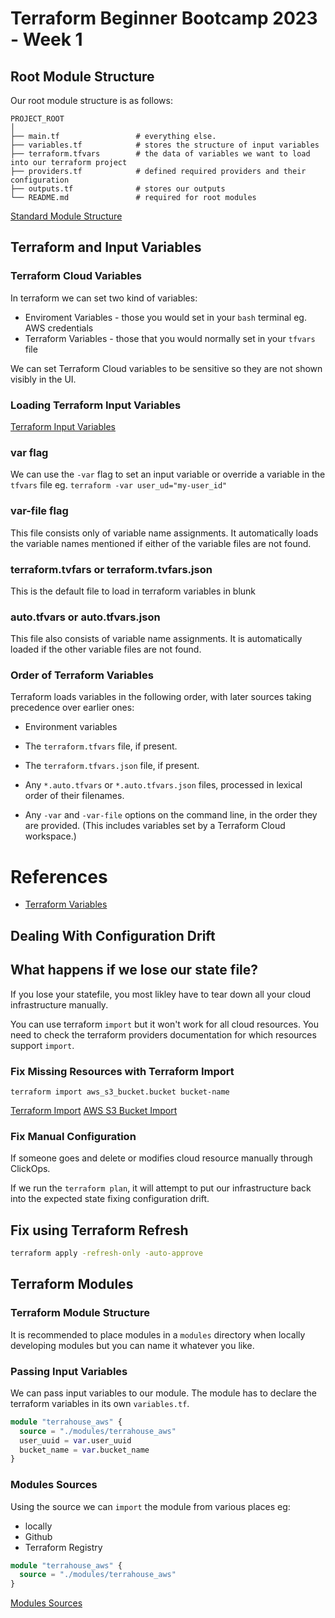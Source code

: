 # Terraform Beginner Bootcamp 2023 - Week 1

## Root Module Structure

Our root module structure is as follows:

```
PROJECT_ROOT
│
├── main.tf                 # everything else.
├── variables.tf            # stores the structure of input variables
├── terraform.tfvars        # the data of variables we want to load into our terraform project
├── providers.tf            # defined required providers and their configuration
├── outputs.tf              # stores our outputs
└── README.md               # required for root modules
```

[Standard Module Structure](https://developer.hashicorp.com/terraform/language/modules/develop/structure)


## Terraform and Input Variables

### Terraform Cloud Variables

In terraform we can set two kind of variables:
- Enviroment Variables - those you would set in your `bash` terminal eg. AWS credentials
- Terraform Variables - those that you would normally set in your `tfvars` file

We can set Terraform Cloud variables to be sensitive so they are not shown visibly in the UI.

### Loading Terraform Input Variables

[Terraform Input Variables](https://developer.hashicorp.com/terraform/language/values/variables)

### var flag

We can use the `-var` flag to set an input variable or override a variable in the `tfvars` file eg. `terraform -var user_ud="my-user_id"`

### var-file flag

This file consists only of variable name assignments. It automatically loads the variable names mentioned if either of the variable files are not found. 

### terraform.tvfars or terraform.tvfars.json

This is the default file to load in terraform variables in blunk

### auto.tfvars or auto.tfvars.json

This file also consists of variable name assignments. It is automatically loaded if the other variable files are not found. 

### Order of Terraform Variables

Terraform loads variables in the following order, with later sources taking precedence over earlier ones:

- Environment variables

- The `terraform.tfvars` file, if present.

- The `terraform.tfvars.json` file, if present.

- Any `*.auto.tfvars` or `*.auto.tfvars.json` files, processed in lexical order of their filenames.

- Any `-var` and `-var-file` options on the command line, in the order they are provided. (This includes variables set by a Terraform Cloud workspace.)


# References 

- [Terraform Variables](https://developer.hashicorp.com/terraform/language/values/variables)


## Dealing With Configuration Drift

## What happens if we lose our state file?

If you lose your statefile, you most likley have to tear down all your cloud infrastructure manually.

You can use terraform `import` but it won't work for all cloud resources. You need to check the terraform providers documentation for which resources support `import`.

### Fix Missing Resources with Terraform Import

`terraform import aws_s3_bucket.bucket bucket-name`

[Terraform Import](https://developer.hashicorp.com/terraform/cli/import)
[AWS S3 Bucket Import](https://registry.terraform.io/providers/hashicorp/aws/latest/docs/resources/s3_bucket#import)

### Fix Manual Configuration

If someone goes and delete or modifies cloud resource manually through ClickOps. 

If we run the `terraform plan`, it will attempt to put our infrastructure back into the expected state fixing configuration drift. 


## Fix using Terraform Refresh

```sh
terraform apply -refresh-only -auto-approve
```

## Terraform Modules

### Terraform Module Structure

It is recommended to place modules in a `modules` directory when locally developing modules but you can name it whatever you like.

### Passing Input Variables

We can pass input variables to our module. The module has to declare the terraform variables in its own `variables.tf`.

```tf
module "terrahouse_aws" {
  source = "./modules/terrahouse_aws"
  user_uuid = var.user_uuid
  bucket_name = var.bucket_name
}
```

### Modules Sources

Using the source we can `import` the module from various places eg:
- locally
- Github
- Terraform Registry

```tf
module "terrahouse_aws" {
  source = "./modules/terrahouse_aws"
}
```

[Modules Sources](https://developer.hashicorp.com/terraform/language/modules/sources)
